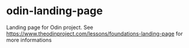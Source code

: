 # odin-landing-page
Landing page for Odin project. See https://www.theodinproject.com/lessons/foundations-landing-page for more informations
